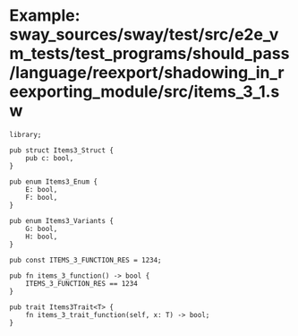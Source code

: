 # Example: sway_sources/sway/test/src/e2e_vm_tests/test_programs/should_pass/language/reexport/shadowing_in_reexporting_module/src/items_3_1.sw

```sway
library;

pub struct Items3_Struct {
    pub c: bool,
}

pub enum Items3_Enum {
    E: bool,
    F: bool,
}

pub enum Items3_Variants {
    G: bool,
    H: bool,
}

pub const ITEMS_3_FUNCTION_RES = 1234;

pub fn items_3_function() -> bool {
    ITEMS_3_FUNCTION_RES == 1234
}

pub trait Items3Trait<T> {
    fn items_3_trait_function(self, x: T) -> bool;
}

```
